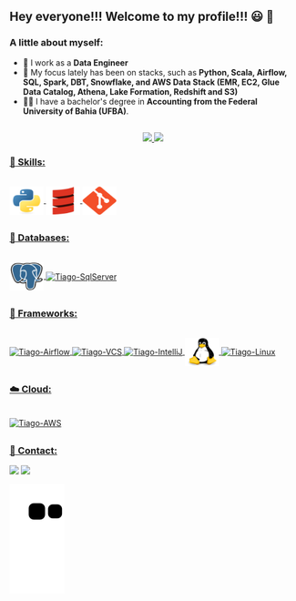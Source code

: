 ## Hey everyone!!! Welcome to my profile!!! :smiley: :wave:

### A little about myself:

- :briefcase: I work as a **Data Engineer**
- :dart: My focus lately has been on stacks, such as **Python, Scala, Airflow, SQL, Spark, DBT, Snowflake, and AWS Data Stack (EMR, EC2, Glue Data Catalog, Athena, Lake Formation, Redshift and S3)**
- :man_student: I have a bachelor's degree in **Accounting from the Federal University of Bahia (UFBA)**.

##

<div align="center">
  <a href="https://github.com/tiagovianez">
  <img height="180em" src="https://github-readme-stats.vercel.app/api?username=tiagovianez&show_icons=true&theme=chartreuse-dark&include_all_commits=true&count_private=true"/>
  <img height="180em" src="https://github-readme-stats.vercel.app/api/top-langs/?username=tiagovianez&layout=compact&langs_count=7&theme=chartreuse-dark"/>
</div>
  
  ### :mechanical_arm: Skills:
  <div style="display: inline_block"><br>
  <img align="center" alt="Tiago-Python" height="50" width="60" src="https://raw.githubusercontent.com/devicons/devicon/master/icons/python/python-original.svg">
  <img align="center" alt="Tiago-Python" height="50" width="60" src="https://raw.githubusercontent.com/devicons/devicon/master/icons/scala/scala-original.svg">
  <img align="center" alt="Tiago-Git" height="50" width="60" src="https://raw.githubusercontent.com/devicons/devicon/master/icons/git/git-original.svg"> 
</div> 
  
##
  
  
  ### 🎲 Databases:
  <div style="display: inline_block"><br>  
  <img align="center" alt="Tiago-Postgresql" height="50" width="60" src="https://raw.githubusercontent.com/devicons/devicon/master/icons/postgresql/postgresql-original.svg">
  <img align="center" alt="Tiago-SqlServer" height="50" width="60" src="https://cdn.jsdelivr.net/gh/devicons/devicon/icons/microsoftsqlserver/microsoftsqlserver-plain.svg">
</div>

##

### :wrench: Frameworks:
  <div style="display: inline_block"><br>  
  <img align="center" alt="Tiago-Airflow" height="50" width="60" src="https://avatars.githubusercontent.com/u/33643075?s=280&v=4">
  <img align="center" alt="Tiago-VCS" height="50" height="50" width="60" src="https://cdn.jsdelivr.net/gh/devicons/devicon/icons/vscode/vscode-original.svg">
  <img align="center" alt="Tiago-IntelliJ" height="50" height="50" width="60" src="https://cdn.jsdelivr.net/gh/devicons/devicon/icons/intellij/intellij-original.svg">
  <img align="center" alt="Tiago-Linux" height="50" width="60" src="https://raw.githubusercontent.com/devicons/devicon/master/icons/linux/linux-original.svg">
  <img align="center" alt="Tiago-Linux" height="50" width="60" src="https://cdn.jsdelivr.net/gh/devicons/devicon/icons/windows8/windows8-original.svg">
</div>
   
##

### :cloud: Cloud:
  <div style="display: inline_block"><br>  
  <img align="center" alt="Tiago-AWS" height="50" width="60" src="https://cdn.jsdelivr.net/gh/devicons/devicon/icons/amazonwebservices/amazonwebservices-plain-wordmark.svg">
</div>
                                                                                                                                                 
##
### :iphone: Contact:  
                                                                                                                                                 
<div>
  <a href="https://www.linkedin.com/in/tiagovianez/" target="_blank"><img src="https://img.shields.io/badge/-LinkedIn-%230077B5?style=for-the-badge&logo=linkedin&logoColor=white" target="_blank"></a>
    <a href = "mailto:tiagovianez@gmail.com"><img src="https://img.shields.io/badge/-Gmail-%23333?style=for-the-badge&logo=gmail&logoColor=white>" target="_blank"</a>
 <div>
  
   ![Snake animation](https://github.com/tiagovianez/tiagovianez/blob/output/github-contribution-grid-snake.svg)
 
</div>
